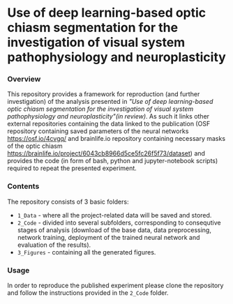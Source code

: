 # Use of deep learning-based optic chiasm segmentation for the investigation of visual system pathophysiology and neuroplasticity 

### Overview

This repository provides a framework for reproduction (and further investigation) of the analysis presented in _"Use of deep learning-based optic chiasm segmentation for the investigation of visual system pathophysiology and neuroplasticity"(in review)_. As such it links other external repositories containing the data linked to the publication (OSF repository containing saved parameters of the neural networks https://osf.io/4cvgq/ and brainlife.io repository containing necessary masks of the optic chiasm https://brainlife.io/project/6043cb8966d5ce5fc26f5f73/dataset) and provides the code (in form of bash, python and jupyter-notebook scripts) required to repeat the presented experiment.

### Contents

The repository consists of 3 basic folders:

- `1_Data` - where all the project-related data will be saved and stored.
- `2_Code` - divided into several subfolders, corresponding to consequtive stages of analysis (download of the base data, data preprocessing, network training, deployment of the trained neural network and evaluation of the results).
- `3_Figures` - containing all the generated figures.

### Usage

In order to reproduce the published experiment please clone the repository and follow the instructions provided in the `2_Code` folder.


